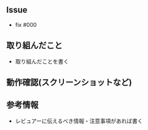 ## Issue
<!-- fix #Issue番号でPRとIssueを連携＆PR閉じる時にIssueも閉じる -->
- fix #000

## 取り組んだこと

- 取り組んだことを書く

## 動作確認(スクリーンショットなど)

## 参考情報

- レビュアーに伝えるべき情報・注意事項があれば書く
